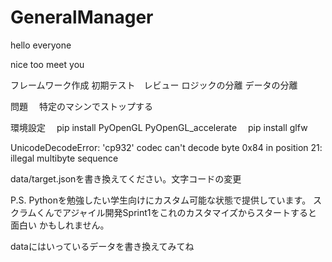 # GeneralManager

hello everyone

nice too meet you

フレームワーク作成
初期テスト　レビュー
ロジックの分離
データの分離

問題
　特定のマシンでストップする

環境設定
　pip install PyOpenGL PyOpenGL_accelerate
　pip install glfw


UnicodeDecodeError: 'cp932' codec can't decode byte 0x84 in position 21: illegal multibyte sequence


data/target.jsonを書き換えてください。文字コードの変更

P.S.
Pythonを勉強したい学生向けにカスタム可能な状態で提供しています。
スクラムくんでアジャイル開発Sprint1をこれのカスタマイズからスタートすると面白い
かもしれません。


dataにはいっているデータを書き換えてみてね
